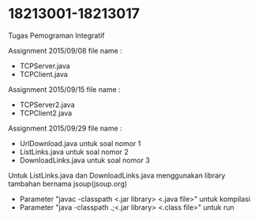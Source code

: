 # 18213001-18213017
Tugas Pemograman Integratif



Assignment 2015/09/08
file name :
 - TCPServer.java
 - TCPClient.java

 
Assignment 2015/09/15
file name :
 - TCPServer2.java
 - TCPClient2.java


Assignment 2015/09/29
file name :
 - UrlDownload.java     untuk soal nomor 1
 - ListLinks.java       untuk soal nomor 2
 - DownloadLinks.java   untuk soal nomor 3

Untuk ListLinks.java dan DownloadLinks.java menggunakan library tambahan bernama jsoup(jsoup.org)
 - Parameter "javac -classpath <.jar library> <.java file>" untuk kompilasi
 - Parameter "java -classpath .;<.jar library> <.class file>" untuk run
